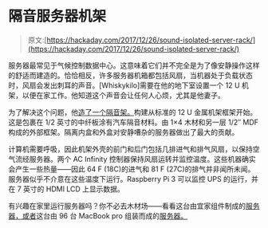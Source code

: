 # 隔音服务器机架

> 原文:[https://hackaday.com/2017/12/26/sound-isolated-server-rack/](https://hackaday.com/2017/12/26/sound-isolated-server-rack/)

服务器最常见于气候控制数据中心。这意味着它们并不完全是为了像安静操作这样的舒适而建造的。恰恰相反，许多服务器机箱都包括风扇，当机器处于负载状态时，风扇会发出刺耳的声音。[Whiskykilo]需要在他的地下室设置一个 12 U 机架，以便在家工作。他知道这个声音会让任何人心烦，尤其是他妻子。

为了解决这个问题，他[造了一个隔音架。](https://imgur.com/gallery/BkKA8)构建从标准的 12 U 金属机架框架开始。这是包裹在 1/2 英寸的中纤板涂有汽车隔音材料。由 1×4 木材和另一层 1/2″ MDF 构成的外部框架。隔离内盒和外盒对安静嘈杂的服务器做出了最大的贡献。

计算机需要呼吸，因此机架外壳的前门和后门包括几排进气和排气风扇，以保持空气流经服务器。两个 AC Infinity 控制器保持风扇运转并监控温度。这些机器确实会产生一些热量——因此 64 F (18C)的进气和 81 F (27C)的排气并非闻所未闻。服务器似乎不介意在这些温度下运行。Raspberry Pi 3 可以监控 UPS 的运行，并在 7 英寸的 HDMI LCD 上显示数据。

有兴趣在家里运行服务器吗？你不必去木材场——看看这台由宜家组件制成的[服务器，或者](https://hackaday.com/2017/11/09/home-server-has-amd-cpu-and-ikea-case/)这台由 96 台 MacBook pro 组装而成的[服务器。](https://hackaday.com/2015/07/28/96-macbook-pros-most-expensive-server-rack-weve-ever-seen/)